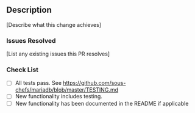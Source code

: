 ## Description

[Describe what this change achieves]

### Issues Resolved

[List any existing issues this PR resolves]

### Check List
- [ ] All tests pass. See https://github.com/sous-chefs/mariadb/blob/master/TESTING.md
- [ ] New functionality includes testing.
- [ ] New functionality has been documented in the README if applicable
